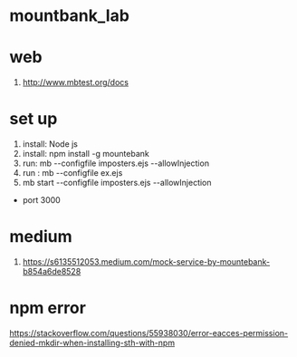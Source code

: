 # mountbank_lab
# web
1. http://www.mbtest.org/docs
# set up
1. install: Node js
2. install: npm install -g mountebank
3. run: mb --configfile imposters.ejs --allowInjection
4. run : mb --configfile ex.ejs
5. mb start --configfile imposters.ejs --allowInjection


- port 3000

# medium
1. https://s6135512053.medium.com/mock-service-by-mountebank-b854a6de8528

# npm error
https://stackoverflow.com/questions/55938030/error-eacces-permission-denied-mkdir-when-installing-sth-with-npm

